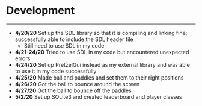 # Development

---

- **4/20/20** Set up the SDL library so that it is compiling and linking fine; successfully able to include the SDL header file
    - Still need to use SDL in my code
- **4/21-24/20** Tried to use SDL in my code but encountered unexpected errors
- **4/24/20** Set up PretzelGui instead as my external library and was able to use it in my code successfully
- **4/25/20** Made ball and paddles and set them to their right positions
- **4/26/20** Got the ball to bounce around the screen
- **4/27/20** Got the ball to bounce off the paddles
- **5/2/20** Set up SQLite3 and created leaderboard and player classes